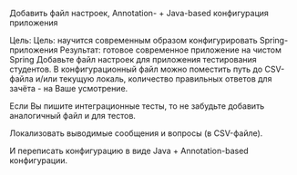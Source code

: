 Добавить файл настроек, Annotation- + Java-based конфигурация приложения

Цель: Цель: научится современным образом конфигурировать Spring-приложения Результат: готовое современное приложение на чистом Spring
Добавьте файл настроек для приложения тестирования студентов. В конфигурационный файл можно поместить путь до CSV-файла и/или текущую локаль, количество правильных ответов для зачёта - на Ваше усмотрение.

Если Вы пишите интеграционные тесты, то не забудьте добавить аналогичный файл и для тестов.

Локализовать выводимые сообщения и вопросы (в CSV-файле).

И переписать конфигурацию в виде Java + Annotation-based конфигурации.